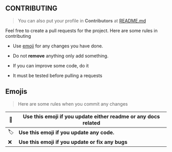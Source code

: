 ## **CONTRIBUTING**

> You can also put your profile in **Contributors** at [README.md](https://github.com/flatipie/flatipie/blob/main/README.md)

Feel free to create a pull requests for the project. Here are some rules in contributing

- Use <a href="#emojis">emoji</a> for any changes you have done.
  
- Do not **remove** anything only add something.
  
- If you can improve some code, do it
  
- It must be tested before pulling a requests
  

## Emojis

> Here are some rules when you commit any changes

| :book: | Use this emoji if you update either readme or any docs related |
| --- | --- |
| :label: | **Use this emoji if you update any code.** |
| :x: | **Use this emoji if you update or fix any bugs** |
